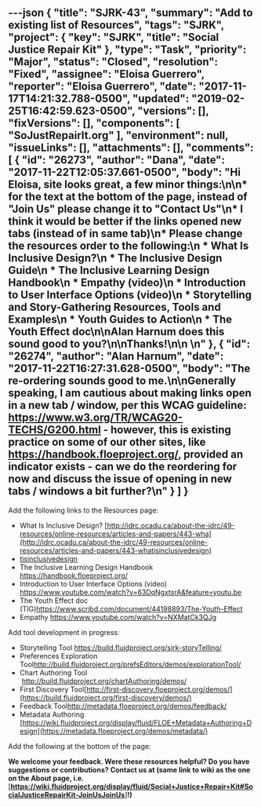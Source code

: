 ---json
{
  "title": "SJRK-43",
  "summary": "Add to existing list of Resources",
  "tags": "SJRK",
  "project": {
    "key": "SJRK",
    "title": "Social Justice Repair Kit"
  },
  "type": "Task",
  "priority": "Major",
  "status": "Closed",
  "resolution": "Fixed",
  "assignee": "Eloisa Guerrero",
  "reporter": "Eloisa Guerrero",
  "date": "2017-11-17T14:21:32.788-0500",
  "updated": "2019-02-25T16:42:59.623-0500",
  "versions": [],
  "fixVersions": [],
  "components": [
    "SoJustRepairIt.org"
  ],
  "environment": null,
  "issueLinks": [],
  "attachments": [],
  "comments": [
    {
      "id": "26273",
      "author": "Dana",
      "date": "2017-11-22T12:05:37.661-0500",
      "body": "Hi Eloisa, site looks great, a few minor things:\n\n* for the text at the bottom of the page, instead of \"Join Us\" please change it to \"Contact Us\"\n* I think it would be better if the links opened new tabs (instead of in same tab)\n* Please change the resources order to the following:\n  * What Is Inclusive Design?\n  * The Inclusive Design Guide\n  * The Inclusive Learning Design Handbook\n  * Empathy (video)\n  * Introduction to User Interface Options (video)\n  * Storytelling and Story-Gathering Resources, Tools and Examples\n  * Youth Guides to Action\n  * The Youth Effect doc\n\nAlan Harnum does this sound good to you?\n\nThanks!\n\n \n"
    },
    {
      "id": "26274",
      "author": "Alan Harnum",
      "date": "2017-11-22T16:27:31.628-0500",
      "body": "The re-ordering sounds good to me.\n\nGenerally speaking, I am cautious about making links open in a new tab / window, per this WCAG guideline: <https://www.w3.org/TR/WCAG20-TECHS/G200.html> - however, this is existing practice on some of our other sites, like <https://handbook.floeproject.org/>, provided an indicator exists - can we do the reordering for now and discuss the issue of opening in new tabs / windows a bit further?\n"
    }
  ]
}
---
Add the following links to the Resources page:

* What Is Inclusive Design? [http://idrc.ocadu.ca/about-the-idrc/49-resources/online-resources/articles-and-papers/443-wha](http://idrc.ocadu.ca/about-the-idrc/49-resources/online-resources/articles-and-papers/443-whatisinclusivedesign)
* [tisinclusivedesign](http://idrc.ocadu.ca/about-the-idrc/49-resources/online-resources/articles-and-papers/443-whatisinclusivedesign)
* The Inclusive Learning Design Handbook <https://handbook.floeproject.org/>
* Introduction to User Interface Options (video) <https://www.youtube.com/watch?v=63DqNgxtsrA&feature=youtu.be>
* The Youth Effect doc (TIG)<https://www.scribd.com/document/44198893/The-Youth-Effect>
* Empathy <https://www.youtube.com/watch?v=NXMatCk3QJg>

Add tool development in progress:

* Storytelling Tool <https://build.fluidproject.org/sjrk-storyTelling/>
* Preferences Exploration Tool<http://build.fluidproject.org/prefsEditors/demos/explorationTool/>
* Chart Authoring Tool  <http://build.fluidproject.org/chartAuthoring/demos/>
* First Discovery Tool[http://first-discovery.floeproject.org/demos/](https://build.fluidproject.org/first-discovery/demos/)
* Feedback Tool<http://metadata.floeproject.org/demos/feedback/>
* Metadata Authoring [https://wiki.fluidproject.org/display/fluid/FLOE+Metadata+Authoring+Design](https://metadata.floeproject.org/demos/metadata/)

Add the following at the bottom of the page:

**We welcome your feedback. Were these resources helpful? Do you have suggestions or contributions? Contact us at (same link to wiki as the one on the About page, i.e.** \[**<https://wiki.fluidproject.org/display/fluid/Social+Justice+Repair+Kit#SocialJusticeRepairKit-JoinUsJoinUs>**]**!)**

        